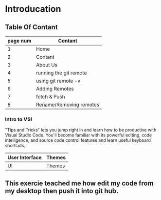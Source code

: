 # Introducation

## Table Of Contant
page num| Contant
------------ | -------------
1| Home
2| Contant
3| About Us
4| running the git remote
5| using git remote -v
6| Adding Remotes
7| fetch & Push
8| Rename/Removing remotes



### Intro to VS!
"Tips and Tricks" lets you jump right in and learn how to be productive with Visual Studio Code. You'll become familiar with its powerful editing, code intelligence, and source code control features and learn useful keyboard shortcuts.

User Interface | Themes
------------ | -------------
[UI](https://code.visualstudio.com/docs/getstarted/userinterface) | [Themes](https://code.visualstudio.com/docs/getstarted/themes)

## This exercie teached me how edit my code from my desktop then push it into git hub.





